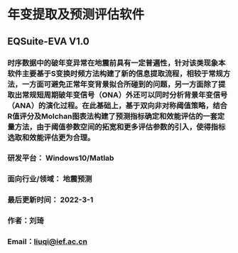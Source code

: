 # 年变提取及预测评估软件
## EQSuite-EVA V1.0
### 时序数据中的破年变异常在地震前具有一定普遍性，针对该类现象本软件主要基于S变换时频方法构建了新的信息提取流程，相较于常规方法，一方面可避免正常年变背景拟合所碰到的问题，另一方面除了提取出常规短周期破年变信号（ONA）外还可以同时分析背景年变信号（ANA）的演化过程。在此基础上，基于双向非对称阈值策略，结合R值评分及Molchan图表法构建了预测指标确定和效能评估的一套定量方法，由于阈值参数空间的拓宽和更多评估参数的引入，使得指标选取和效能评估更为合理。
### 研发平台： Windows10/Matlab
### 面向行业/领域： 地震预测
### 最后更新时间： 2022-3-1
### 作者：刘琦
### Email：liuqi@ief.ac.cn
